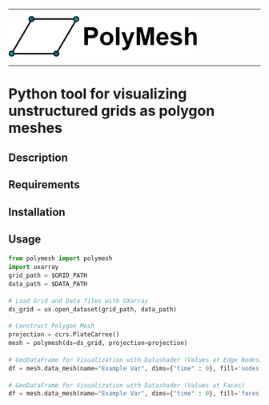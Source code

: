 -----------------

<img src="https://github.com/NCAR/geocat-scratch/blob/main/polymesh/docs/logo.png" data-canonical-src="https://github.com/NCAR/geocat-scratch/blob/main/polymesh/docs/logo.png" width="380"/><br>

-----------------

# Python tool for visualizing unstructured grids as polygon meshes

## Description

## Requirements

## Installation

## Usage

```python
from polymesh import polymesh
import uxarray
grid_path = $GRID_PATH
data_path = $DATA_PATH

# Load Grid and Data files with UXarray
ds_grid = ux.open_dataset(grid_path, data_path)

# Construct Polygon Mesh
projection = ccrs.PlateCarree()
mesh = polymesh(ds=ds_grid, projection=projection)

# GeoDataFrame for Visualization with Datashader (Values at Edge Nodes)
df = mesh.data_mesh(name="Example Var", dims={"time" : 0}, fill='nodes')

# GeoDataFrame for Visualization with Datashader (Values at Faces)
df = mesh.data_mesh(name="Example Var", dims={"time" : 0}, fill='faces')
